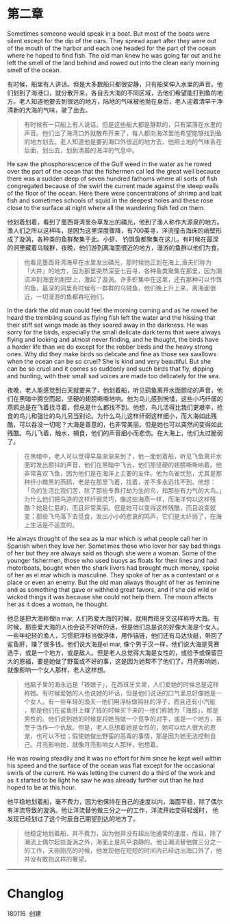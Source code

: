 # 第二章

Sometimes someone would speak in a boat. But most of the boats were silent except for the dip of the oars. They spread apart after they were out of the mouth of the harbor and each one headed for the part of the ocean where he hoped to find fish. The old man knew he was going far out and he left the smell of the land behind and rowed out into the clean early morning smell of the ocean. 

有时候，船里有人讲话。但是大多数船只都很安静，只有船桨伸入水里的声音。他们划到了海港口，就分散开来，各自去大海的不同区域，去他们希望能打到鱼的地方。老人知道他要去到很远的地方，陆地的气味被他抛在身后，老人迎着清早干净清新的大海的气味，驶了出去。

> 有时候有一只船上有人说话。但是这些船大都是静默的，只有桨落在水里的声音。他们出了海湾口外就散布开来了，每人都向海洋里他希望能够找到鱼的地方划去。老人知道他是要到海口外很远的地方去，他把土地的气味丢在后面，划出去，划到清晨的海洋的气息中。

He saw the phosphorescence of the Gulf weed in the water as he rowed over the part of the ocean that the fishermen cal led the great well because there was a sudden deep of seven hundred fathoms where all sorts of fish congregated because of the swirl the current made against the steep walls of the floor of the ocean. Here there were concentrations of shrimp and bait fish and sometimes schools of squid in the deepest holes and these rose close to the surface at night where all the wandering fish fed on them.

他划着划着，看到了墨西哥湾里杂草发出的磷光，他到了渔人称作大源泉的地方。渔人们之所以这样叫，是因为这里深度骤降，有700英寻，洋流撞击海床的峭壁形成了漩涡，各种类的鱼群聚集于此。小虾、 钓饵鱼都聚集在这儿，有时候在最深的洞里藏着乌贼群，夜晚，他们游到离海面很近的地方，漫游的鱼群以他们为食。

> 他看见墨西哥湾海草在水里发出磷光，那时候他正划在海上,渔夫们称为「大井」的地方，因为那里突然深至七百寻，各种鱼类聚集在那里，因为潮流冲到海底的削壁上，激起了漩涡。许多虾集中在这里，还有那种可以作饵的鱼，最深的洞里有时候有一群群的乌贼鱼，他们晚上升上来，离海面很近，一切漫游的鱼都吞吃他们。

In the dark the old man could feel the morning coming and as he rowed he heard the trembling sound as flying fish left the water and the hissing that their stiff set wings made as they soared away in the darkness. He was sorry for the birds, especially the small delicate dark terns that were always flying and looking and almost never finding, and he thought, the birds have a harder life than we do except for the robber birds and the heavy strong ones. Why did they make birds so delicate and fine as those sea swallows when the ocean can be so cruel? She is kind and very beautiful. But she can be so cruel and it comes so suddenly and such birds that fly, dipping and hunting, with their small sad voices are made too delicately for the sea.

夜晚，老人能感觉到白天就要来了，他划着船，听见鹞鱼离开水面颤动的声音，他们在黑暗中腾空而起，坚硬的翅膀嘶嘶地响。他为鸟儿感到惋惜，这些小巧纤弱的燕鸥总是在飞着找寻着，但总是什么都找不到。他想，鸟儿活得比我们更艰辛，抢食的鸟儿和强壮的鸟儿另当别论。为什么鸟儿这样纤弱这样细小，而大海如此残酷，可以吞没一切呢？大海是善意的，也非常美丽。但是她也可以突然间变得如此残酷。鸟儿飞着，触水，捕食，他们的声音细小而悲伤。在大海上，他们太过脆弱了。

> 在黑暗中，老人可以觉得早晨渐渐来到了，他一面划着船，听见飞鱼离开水面时发出颤抖的声音，他们在黑暗中飞去，他们那坚硬的翅膀嘶嘶响着。他非常喜欢飞鱼，因为他们是在海洋上主要的友伴。他为鸟雀忧愁，尤其是那种纤小黯黑的燕鸥，老是在那里飞着，找着，差不多永远找不到。他想：「鸟的生活比我们苦，除了那些专靠打劫为生的鸟，和那些有力气的大鸟。」为什么他们把鸟造的这样纤弱灵巧，像这些海燕一样，而海洋何以这样残酷？她是仁慈的，而且非常美丽。但是她可以变得这样残酷，而且说变就变；那些飞鸟落下去觅食，发出小小的悲哀的鸣声，它们是太纤弱了，在海上生活是不适宜的。

He always thought of the sea as la mar which is what people call her in Spanish when they love her. Sometimes those who lover her say bad things of her but they are always said as though she were a woman. Some of the younger fishermen, those who used buoys as floats for their lines and had motorboats, bought when the shark livers had brought much money, spoke of her as el mar which is masculine. They spoke of her as a contestant or a place or even an enemy. But the old man always thought of her as feminine and as something that gave or withheld great favors, and if she did wild or wicked things it was because she could not help them. The moon affects her as it does a woman, he thought.

他总是把大海称做la mar, 人们热爱大海的时候，就用西班牙文这样称呼大海。有时候，那些爱大海的人也会说不好听的话，但是他们总是说的好像大海是个女人。一些年纪轻的渔人，习惯把浮标当做浮体，用作锚链，他们还有马达快艇，带回了鲨鱼肝，赚了很多钱。他们说大海是el mar, 像个男子汉一样，他们说大海是竞赛选手，或是一个地方，或是敌人。但是老人总觉得大海是女性的，或给予或保留巨大的恩福，要是她做了野蛮或不好的事，这是因为她帮不了他们了。月亮影响她，就像影响一个女人那样，老人这样想。

> 他脑子里的海永远是「铁娘子」，在西班牙文里，人们爱她的时候总是这样称她。有时候爱她的人也说她的坏话，但是他们说话的口气里总好像她是一个女人。有一些年轻的渔夫--他们用浮标做钩丝的浮子，而且还有小汽艇 ，那是他们在鲨鱼肝上赚了钱的时候买下来的--他们称她为「海郎」，那是男性的。他们说到她的时候是将她当做一个竞争的对手，或是一个地方，甚至于当作一个仇敌。但是，老人总想着她是女性的，她可以给人很大的恩宠，也可以不给；假使她做出野蛮的恶毒的事情，那是因为她无法控制自己。月亮影响她，就像月亮影响女人那样，他想着。

He was rowing steadily and it was no effort for him since he kept well within his speed and the surface of the ocean was flat except for the occasional swirls of the current. He was letting the current do a third of the work and as it started to be light he saw he was already further out than he had hoped to be at this hour.

他平稳地划着船，毫不费力，因为他保持在自己的速度以内，海面平稳，除了偶尔有洋流导致的漩涡。他让洋流替他做三分之一的工作，洋流开始变得轻缓时， 他发现已经划过了这个时辰自己期望到达的地方了。

>  他稳定地划着船，并不费力，因为他并没有超出他通常的速度，而且，除了潮流上偶尔起些漩涡之外，海面上是风平浪静的。他让潮流替他做三分之一的工作，天刚刚亮的时候，他发现他在短短的时间内已经远出海口外了，他并没有敢抱这样的奢望。

---

# Changlog
180116  创建
